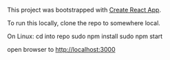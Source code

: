 This project was bootstrapped with [Create React App](https://github.com/facebook/create-react-app).

To run this locally, clone the repo to somewhere local.

On Linux:
  cd into repo
  sudo npm install
  sudo npm start


open browser to [http://localhost:3000](http://localhost:3000)


